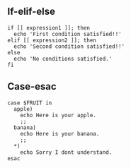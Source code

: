 ---
---

## If-elif-else

```shell
if [[ expression1 ]]; then
  echo 'First condition satisfied!!'
elif [[ expression2 ]]; then
  echo 'Second condition satisfied!!'
else
  echo 'No conditions satisfied.'
fi
```

## Case-esac

```shell
case $FRUIT in
  apple)
    echo Here is your apple.
    ;;
  banana)
    echo Here is your banana.
    ;;
  *)
    echo Sorry I dont understand.
esac
```
